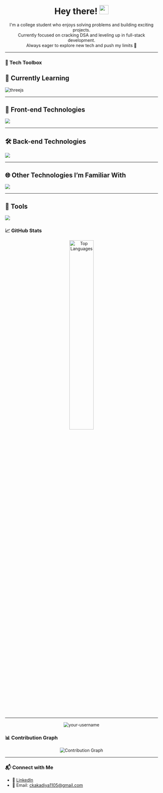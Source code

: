 <h1 align="center">
  Hey there! <img src="https://em-content.zobj.net/thumbs/240/apple/354/waving-hand_1f44b.png" width="30px" alt="wave" />
</h1>


<p align="center">
I'm a college student who enjoys solving problems and building exciting projects.<br>
Currently focused on cracking DSA and leveling up in full-stack development.<br>
Always eager to explore new tech and push my limits 🚀
</p>

---

### 🧰 Tech Toolbox

## 🚧 Currently Learning
<p align="left">
  <img src="https://skillicons.dev/icons?i=threejs" alt="threejs" />
</p>

---

## 🎨 Front-end Technologies
<p align="left">
  <img src="https://skillicons.dev/icons?i=html,css,js,ts,sass,tailwind" />
</p>

---

## 🛠️ Back-end Technologies
<p align="left">
  <img src="https://skillicons.dev/icons?i=nodejs,express,fastapi,php,mysql,postgres" />
</p>

---

## 🌐 Other Technologies I’m Familiar With
<p align="left">
  <img src="https://skillicons.dev/icons?i=react,nextjs,vue,bootstrap,vercel,heroku,aws,firebase,mongodb,python,rails,puppeteer" />
</p>

---

## 🧰 Tools
<p align="left">
  <img src="https://skillicons.dev/icons?i=docker,git,postman,linux,figma,xd,ai,ps" />
</p>



### 📈 GitHub Stats

<p align="center">
  <img src="https://github-readme-stats.vercel.app/api/top-langs/?username=CK-InLoop&layout=compact&theme=radical" alt="Top Languages" width="40%"/>
</p>

---

<p align="center">
  <img src="https://komarev.com/ghpvc/?username=your-username&label=Profile%20views&color=0e75b6&style=flat" alt="your-username" />
</p>

### 📊 Contribution Graph

<p align="center">
  <img src="https://github-readme-activity-graph.cyclic.app/graph?username=CK-InLoop&theme=react-dark&hide_border=true" alt="Contribution Graph" />
</p>

---

### 📬 Connect with Me

- 💼 [LinkedIn](https://www.linkedin.com/in/chandni-k-71194125a/)
- 📧 Email: ckakadiya1105@gmail.com

